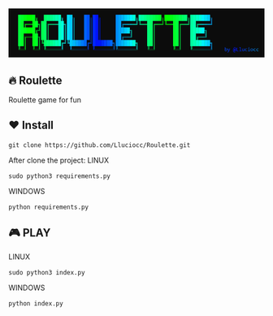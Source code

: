 <p align = "center">
  <img src = "https://github.com/Lluciocc/Roulette/blob/main/img/roulette_1.png" />
</p>

## 🔥 Roulette
Roulette game for fun 

## ❤️ Install 
```
git clone https://github.com/Lluciocc/Roulette.git
```

After clone the project:
LINUX
```
sudo python3 requirements.py
```

WINDOWS
```
python requirements.py
```

## 🎮 PLAY 
LINUX
```
sudo python3 index.py
```

WINDOWS
```
python index.py
```
